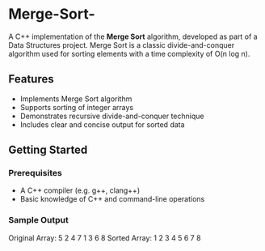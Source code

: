 # Merge-Sort-
A C++ implementation of the **Merge Sort** algorithm, developed as part of a Data Structures project. Merge Sort is a classic divide-and-conquer algorithm used for sorting elements with a time complexity of O(n log n).

## Features

- Implements Merge Sort algorithm
- Supports sorting of integer arrays
- Demonstrates recursive divide-and-conquer technique
- Includes clear and concise output for sorted data

## Getting Started

### Prerequisites

- A C++ compiler (e.g. g++, clang++)
- Basic knowledge of C++ and command-line operations

###  Sample Output
Original Array: 5 2 4 7 1 3 6 8
Sorted Array:   1 2 3 4 5 6 7 8

